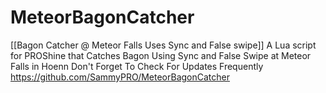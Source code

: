 # MeteorBagonCatcher
[[Bagon Catcher @ Meteor Falls Uses Sync and False swipe]]
A Lua script for PROShine that Catches Bagon Using Sync and False Swipe at Meteor Falls in Hoenn
Don't Forget To Check For Updates Frequently 
https://github.com/SammyPRO/MeteorBagonCatcher

